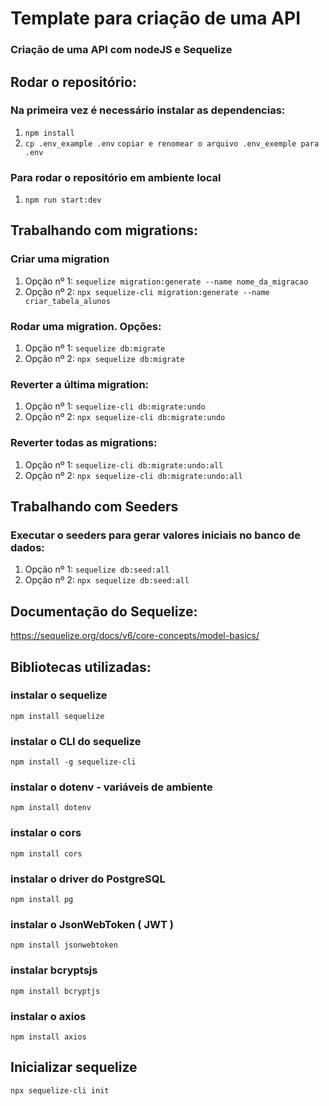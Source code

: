 # Template para criação de uma API
### Criação de uma API com nodeJS e Sequelize

## Rodar o repositório:

### Na primeira vez é necessário instalar as dependencias:
1. `npm install`
2. `cp .env_example .env` 
`copiar e renomear o arquivo .env_exemple para .env`

### Para rodar o repositório em ambiente local
1. `npm run start:dev`

## Trabalhando com migrations:

### Criar uma migration
1. Opção nº 1: `sequelize migration:generate --name nome_da_migracao`
2. Opção nº 2: `npx sequelize-cli migration:generate --name criar_tabela_alunos`
### Rodar uma migration. Opções:
1. Opção nº 1: `sequelize db:migrate`
2. Opção nº 2: `npx sequelize db:migrate`

### Reverter a última migration:
1. Opção nº 1: `sequelize-cli db:migrate:undo`
2. Opção nº 2: `npx sequelize-cli db:migrate:undo`

### Reverter todas as migrations:
1. Opção nº 1: `sequelize-cli db:migrate:undo:all`
2. Opção nº 2: `npx sequelize-cli db:migrate:undo:all`


## Trabalhando com Seeders

### Executar o seeders para gerar valores iniciais no banco de dados:
1. Opção nº 1: `sequelize db:seed:all`
2. Opção nº 2: `npx sequelize db:seed:all`

## Documentação do Sequelize:
https://sequelize.org/docs/v6/core-concepts/model-basics/

## Bibliotecas utilizadas:
### instalar o sequelize
`npm install sequelize` 
### instalar o CLI do sequelize
`npm install -g sequelize-cli`
### instalar o dotenv - variáveis de ambiente
`npm install dotenv`
### instalar o cors
`npm install cors`
### instalar o driver do PostgreSQL
`npm install pg` 
### instalar o JsonWebToken ( JWT )
`npm install jsonwebtoken`
### instalar bcryptsjs
`npm install bcryptjs`
### instalar o axios
`npm install axios`

## Inicializar sequelize
`npx sequelize-cli init`
